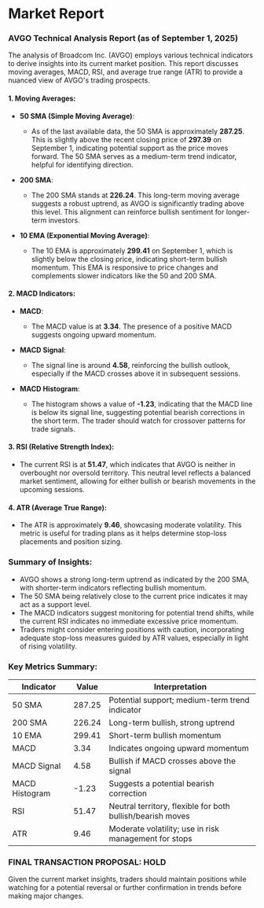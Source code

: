 # Market Report

### AVGO Technical Analysis Report (as of September 1, 2025)

The analysis of Broadcom Inc. (AVGO) employs various technical indicators to derive insights into its current market position. This report discusses moving averages, MACD, RSI, and average true range (ATR) to provide a nuanced view of AVGO's trading prospects.

#### 1. Moving Averages:
- **50 SMA (Simple Moving Average)**: 
  - As of the last available data, the 50 SMA is approximately **287.25**. This is slightly above the recent closing price of **297.39** on September 1, indicating potential support as the price moves forward. The 50 SMA serves as a medium-term trend indicator, helpful for identifying direction.
  
- **200 SMA**: 
  - The 200 SMA stands at **226.24**. This long-term moving average suggests a robust uptrend, as AVGO is significantly trading above this level. This alignment can reinforce bullish sentiment for longer-term investors.

- **10 EMA (Exponential Moving Average)**:
  - The 10 EMA is approximately **299.41** on September 1, which is slightly below the closing price, indicating short-term bullish momentum. This EMA is responsive to price changes and complements slower indicators like the 50 and 200 SMA.

#### 2. MACD Indicators:
- **MACD**: 
  - The MACD value is at **3.34**. The presence of a positive MACD suggests ongoing upward momentum. 

- **MACD Signal**: 
  - The signal line is around **4.58**, reinforcing the bullish outlook, especially if the MACD crosses above it in subsequent sessions.

- **MACD Histogram**: 
  - The histogram shows a value of **-1.23**, indicating that the MACD line is below its signal line, suggesting potential bearish corrections in the short term. The trader should watch for crossover patterns for trade signals.

#### 3. RSI (Relative Strength Index):
- The current RSI is at **51.47**, which indicates that AVGO is neither in overbought nor oversold territory. This neutral level reflects a balanced market sentiment, allowing for either bullish or bearish movements in the upcoming sessions.

#### 4. ATR (Average True Range):
- The ATR is approximately **9.46**, showcasing moderate volatility. This metric is useful for trading plans as it helps determine stop-loss placements and position sizing.

### Summary of Insights:
- AVGO shows a strong long-term uptrend as indicated by the 200 SMA, with shorter-term indicators reflecting bullish momentum.
- The 50 SMA being relatively close to the current price indicates it may act as a support level.
- The MACD indicators suggest monitoring for potential trend shifts, while the current RSI indicates no immediate excessive price momentum.
- Traders might consider entering positions with caution, incorporating adequate stop-loss measures guided by ATR values, especially in light of rising volatility.

### Key Metrics Summary:

| Indicator         | Value            | Interpretation                                              |
|-------------------|------------------|------------------------------------------------------------|
| 50 SMA            | 287.25           | Potential support; medium-term trend indicator             |
| 200 SMA           | 226.24           | Long-term bullish, strong uptrend                          |
| 10 EMA            | 299.41           | Short-term bullish momentum                                |
| MACD              | 3.34             | Indicates ongoing upward momentum                           |
| MACD Signal       | 4.58             | Bullish if MACD crosses above the signal                   |
| MACD Histogram     | -1.23            | Suggests a potential bearish correction                    |
| RSI               | 51.47            | Neutral territory, flexible for both bullish/bearish moves |
| ATR               | 9.46             | Moderate volatility; use in risk management for stops      |

### FINAL TRANSACTION PROPOSAL: **HOLD**

Given the current market insights, traders should maintain positions while watching for a potential reversal or further confirmation in trends before making major changes.
